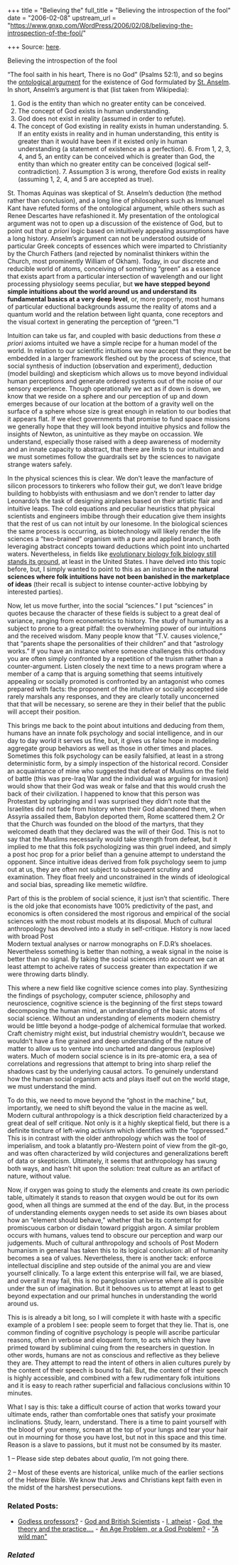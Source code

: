 +++
title = "Believing the"
full_title = "Believing the introspection of the fool"
date = "2006-02-08"
upstream_url = "https://www.gnxp.com/WordPress/2006/02/08/believing-the-introspection-of-the-fool/"

+++
Source: [here](https://www.gnxp.com/WordPress/2006/02/08/believing-the-introspection-of-the-fool/).

Believing the introspection of the fool

“The fool saith in his heart, There is no God” (Psalms 52:1), and so begins the [ontological argument](https://en.wikipedia.org/wiki/Ontological_argument) for the existence of God formulated by [St. Anselm](http://plato.stanford.edu/entries/anselm/). In short, Anselm’s argument is that (list taken from Wikipedia):

1.  God is the entity than which no greater entity can be conceived.
2.  The concept of God exists in human understanding.
3.  God does not exist in reality (assumed in order to refute).
4.  The concept of God existing in reality exists in human
    understanding. 5.  If an entity exists in reality and in human understanding, this
    entity is greater than it would have been if it existed only in
    human understanding (a statement of existence as a perfection). 6.  From 1, 2, 3, 4, and 5, an entity can be conceived which is greater
    than God, the entity than which no greater entity can be conceived
    (logical self-contradiction). 7.  Assumption 3 is wrong, therefore God exists in reality (assuming 1,
    2, 4, and 5 are accepted as true).

St. Thomas Aquinas was skeptical of St. Anselm’s deduction (the method rather than conclusion), and a long line of philosophers such as Immanuel Kant have refuted forms of the ontological argument, while others such as Renee Descartes have refashioned it. My presentation of the ontological argument was not to open up a discussion of the existence of God, but to point out that *a priori* logic based on intuitively appealing assumptions have a long history. Anselm’s argument can not be understood outside of particular Greek concepts of essences which were imparted to Christianity by the Church Fathers (and rejected by nominalist thinkers within the Church, most prominently William of Okham). Today, in our discrete and reducible world of atoms, conceiving of something “green” as a essence that exists apart from a particular intersection of wavelength and our light processing physiology seems peculiar, but **we have stepped beyond simple intuitions about the world around us and understand its fundamental basics at a very deep level**, or, more properly, most humans of particular eductional backgrounds assume the reality of atoms and a quantum world and the relation between light quanta, cone receptors and the visual cortext in generating the perception of “green.”1

Intuition can take us far, and coupled with basic deductions from these *a priori* axioms intuited we have a simple recipe for a human model of the world. In relation to our scientific intuitions we now accept that they must be embedded in a larger framework fleshed out by the process of science, that social synthesis of induction (observation and experiment), deduction (model building) and skepticism which allows us to move beyond individual human perceptions and generate ordered systems out of the noise of our sensory experience. Though operationally we act as if down is down, we know that we reside on a sphere and our perception of up and down emerges because of our location at the bottom of a gravity well on the surface of a sphere whose size is great enough in relation to our bodies that it appears flat. If we elect governments that promise to fund space missions we generally hope that they will look beyond intuitive physics and follow the insights of Newton, as unintuitive as they maybe on occassion. We understand, especially those raised with a deep awareness of modernity and an innate capacity to abstract, that there are limits to our intuition and we must sometimes follow the guardrails set by the sciences to navigate strange waters safely.

In the physical sciences this is clear. We don’t leave the manfacture of silicon processors to tinkerers who follow their gut, we don’t leave bridge building to hobbyists with enthusiasm and we don’t render to latter day Leonardo’s the task of designing airplanes based on their artistic flair and intuitive leaps. The cold equations and peculiar heuristics that physical scientists and engineers imbibe through their education give them insights that the rest of us can not intuit by our lonesome. In the biological sciences the same process is occurring, as biotechnology will likely render the life sciences a “two-brained” organism with a pure and applied branch, both leveraging abstract concepts toward deductions which point into uncharted waters. Nevertheless, in fields like [evolutionary biology folk biology still stands its ground](https://www.gnxp.com/MT2/archives/003860.html), at least in the United States. I have delved into this topic before, but, I simply wanted to point to this as an instance **in the natural sciences where folk intuitions have not been banished in the marketplace of ideas** (their recall is subject to intense counter-active lobbying by interested parties).

Now, let us move further, into the social “sciences.” I put “sciences” in quotes because the character of these fields is subject to a great deal of variance, ranging from econometrics to history. The study of humanity as a subject to prone to a great pitfall: the overwhelming power of our intuitions and the received wisdom. Many people know that “T.V. causes violence,” that “parents shape the personalities of their children” and that “astrology works.” If you have an instance where someone challenges this orthodoxy you are often simply confronted by a repetition of the truism rather than a counter-argument. Listen closely the next time to a news program where a member of a camp that is arguing something that seems intuitively appealing or socially promoted is confronted by an antagonist who comes prepared with facts: the proponent of the intuitive or socially accepted side rarely marshals any responses, and they are clearly totally unconcerned that that will be necessary, so serene are they in their belief that the public will accept their position.

This brings me back to the point about intuitions and deducing from them, humans have an innate folk psychology and social intelligence, and in our day to day world it serves us fine, but, it gives us false hope in modeling aggregate group behaviors as well as those in other times and places. Sometimes this folk psychology can be easily falsified, at least in a strong deterministic form, by a simply inspection of the historical record. Consider an acquaintance of mine who suggested that defeat of Muslims on the field of battle (this was pre-Iraq War and the individual was arguing for invasion) would show that their God was weak or false and that this would crush the back of their civilization. I happened to know that this person was Protestant by upbringing and I was surprised they didn’t note that the Israelites did not fade from history when their God abandoned them, when Assyria assailed them, Babylon deported them, Rome scattered them.2 Or that the Church was founded on the blood of the martyrs, that they welcomed death that they declared was the will of their God. This is not to say that the Muslims necessarily would take strength from defeat, but it implied to me that this folk psychologizing was thin gruel indeed, and simply a post hoc prop for a prior belief than a genuine attempt to understand the opponent. Since intuitive ideas derived from folk psychology seem to jump out at us, they are often not subject to subsequent scrutiny and examination. They float freely and unconstrained in the winds of ideological and social bias, spreading like memetic wildfire.

Part of this is the problem of social science, it just isn’t that scientific. There is the old joke that economists have 100% predictivity of the past, and economics is often considered the most rigorous and empirical of the social sciences with the most robust models at its disposal. Much of cultural anthropology has devolved into a study in self-critique. History is now laced with broad Post  
Modern textual analyses or narrow monographs on F.D.R’s shoelaces. Nevertheless something is better than nothing, a weak signal in the noise is better than no signal. By taking the social sciences into account we can at least attempt to acheive rates of success greater than expectation if we were throwing darts blindly.

This where a new field like cognitive science comes into play. Synthesizing the findings of psychology, computer science, philosophy and neuroscience, cognitive science is the beginning of the first steps toward decomposing the human mind, an understanding of the basic atoms of social science. Without an understanding of elements modern chemistry would be little beyond a hodge-podge of alchemical formulae that worked. Craft chemistry might exist, but industrial chemistry wouldn’t, because we wouldn’t have a fine grained and deep understanding of the nature of matter to allow us to venture into uncharted and dangerous (explosive) waters. Much of modern social science is in its pre-atomic era, a sea of correlations and regressions that attempt to bring into sharp relief the shadows cast by the underlying causal actors. To genuinely understand how the human social organism acts and plays itself out on the world stage, we must understand the mind.

To do this, we need to move beyond the “ghost in the machine,” but, importantly, we need to shift beyond the value in the macine as well. Modern cultural anthropology is a thick description field characterized by a great deal of self critique. Not only is it a highly skeptical field, but there is a definite tincture of left-wing activism which identifies with the “oppressed.” This is in contrast with the older anthropology which was the tool of imperialism, and took a blatantly pro-Western point of view from the git-go, and was often characterized by wild conjectures and generalizations bereft of data or skepticism. Ultimately, it seems that anthropology has swung both ways, and hasn’t hit upon the solution: treat culture as an artifact of nature, without value.

Now, if oxygen was going to study the elements and create its own periodic table, ultimately it stands to reason that oxygen would be out for its own good, when all things are summed at the end of the day. But, in the process of understanding elements oxygen needs to set aside its own biases about how an “element should behave,” whether that be its contempt for promiscuous carbon or disdain toward priggish argon. A similar problem occurs with humans, values tend to obscure our perception and warp our judgements. Much of cultural anthropology and schools of Post Modern humanism in general has taken this to its logical conclusion: all of humanity becomes a sea of values. Nevertheless, there is another tack: enforce intellectual discipline and step outside of the animal you are and view yourself clinically. To a large extent this enterprise will fail, we are biased, and overall it may fail, this is no panglossian universe where all is possible under the sun of imagination. But it behooves us to attempt at least to get beyond expectation and our primal hunches in understanding the world around us.

This is is already a bit long, so I will complete it with haste with a specific example of a problem I see: people seem to forget that they lie. That is, one common finding of cognitive psychology is people will ascribe particular reasons, often in verbose and eloquent form, to acts which they have primed toward by subliminal cuing from the researchers in question. In other words, humans are not as conscious and reflective as they believe they are. They attempt to read the intent of others in alien cultures purely by the content of their speech is bound to fail. But, the content of their speech is highly accessible, and combined with a few rudimentary folk intuitions and it is easy to reach rather superficial and fallacious conclusions within 10 minutes.

What I say is this: take a difficult course of action that works toward your ultimate ends, rather than comfortable ones that satisfy your proximate inclinations. Study, learn, understand. There is a time to paint yourself with the blood of your enemy, scream at the top of your lungs and tear your hair out in mourning for those you have lost, but not in this space and this time. Reason is a slave to passions, but it must not be consumed by its master.

1 – Please side step debates about *qualia*, I’m not going there.

2 – Most of these events are historical, unlike much of the earlier sections of the Hebrew Bible. We know that Jews and Christians kept faith even in the midst of the harshest persecutions.

### Related Posts:

- [Godless
  professors?](https://www.gnxp.com/WordPress/2006/10/28/godless-professors/) - [God and British
  Scientists](https://www.gnxp.com/WordPress/2006/09/30/god-and-british-scientists/) - [I, atheist](https://www.gnxp.com/WordPress/2005/11/14/i-atheist/) - [God, the theory and the
  practice....](https://www.gnxp.com/WordPress/2007/04/20/god-the-theory-and-the-practice/) - [An Age Problem, or a God
  Problem?](https://www.gnxp.com/WordPress/2008/11/18/an-age-problem-or-a-god-problem/) - ["A wild man"](https://www.gnxp.com/WordPress/2006/11/06/a-wild-man/)

### *Related*

[](https://www.addtoany.com/add_to/facebook?linkurl=https%3A%2F%2Fwww.gnxp.com%2FWordPress%2F2006%2F02%2F08%2Fbelieving-the-introspection-of-the-fool%2F&linkname=Believing%20the%20introspection%20of%20the%20fool "Facebook")[](https://www.addtoany.com/add_to/twitter?linkurl=https%3A%2F%2Fwww.gnxp.com%2FWordPress%2F2006%2F02%2F08%2Fbelieving-the-introspection-of-the-fool%2F&linkname=Believing%20the%20introspection%20of%20the%20fool "Twitter")[](https://www.addtoany.com/add_to/email?linkurl=https%3A%2F%2Fwww.gnxp.com%2FWordPress%2F2006%2F02%2F08%2Fbelieving-the-introspection-of-the-fool%2F&linkname=Believing%20the%20introspection%20of%20the%20fool "Email")[](https://www.addtoany.com/share)
